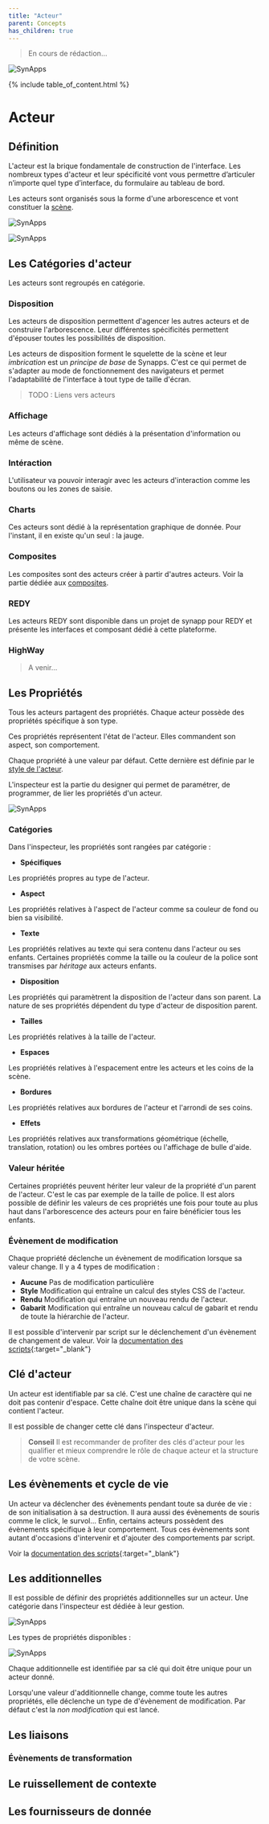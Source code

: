```yaml
---
title: "Acteur"
parent: Concepts
has_children: true
---
```


> En cours de rédaction...

![SynApps](../../assets/under-progress.gif)

{% include table_of_content.html %}

# Acteur

## Définition

L'acteur est la brique fondamentale de construction de l'interface. Les nombreux types d'acteur et leur spécificité vont vous permettre d’articuler n’importe quel type d’interface, du formulaire au tableau de bord.

Les acteurs sont organisés sous la forme d'une arborescence et vont constituer la [scène](../scene.md).

![SynApps](../../assets/concepts/actor/01.png)

![SynApps](../../assets/concepts/actor/02.png)


## Les Catégories d'acteur

Les acteurs sont regroupés en catégorie.

### Disposition

Les acteurs de disposition permettent d'agencer les autres acteurs et de construire l'arborescence.
Leur différentes spécificités permettent d'épouser toutes les possibilités de disposition.

Les acteurs de disposition forment le squelette de la scène et leur *imbrication* est un *principe de base* de Synapps. C'est ce qui permet de s'adapter au mode de fonctionnement des navigateurs et permet l'adaptabilité de l'interface à tout type de taille d'écran.

> TODO : Liens vers acteurs

### Affichage

Les acteurs d'affichage sont dédiés à la présentation d'information ou même de scène.

### Intéraction

L'utilisateur va pouvoir interagir  avec les acteurs d'interaction comme les boutons ou les zones de saisie.

### Charts

Ces acteurs sont dédié à la représentation graphique de donnée. Pour l'instant, il en existe qu'un seul : la jauge.

### Composites

Les composites sont des acteurs créer à partir d'autres acteurs. Voir la partie dédiée aux [composites](./composite.md).

### REDY

Les acteurs REDY sont disponible dans un projet de synapp pour REDY et présente les interfaces et composant dédié à cette plateforme.

### HighWay

> A venir...

## Les Propriétés

Tous les acteurs partagent des propriétés. Chaque acteur possède des propriétés spécifique à son type.

Ces propriétés représentent l'état de l'acteur. Elles commandent son aspect, son comportement.

Chaque propriété à une valeur par défaut. Cette dernière est définie par le [style de l'acteur](../actor-style.md).

L'inspecteur est la partie du designer qui permet de paramétrer, de programmer, de lier les propriétés d'un acteur.

![SynApps](../../assets/concepts/actor/03.png)

### Catégories

Dans l'inspecteur, les propriétés sont rangées par catégorie :

- **Spécifiques**

Les propriétés propres au type de l'acteur.

- **Aspect**

Les propriétés relatives à l'aspect de l'acteur comme sa couleur de fond ou bien sa visibilité.

- **Texte**

Les propriétés relatives au texte qui sera contenu dans l'acteur ou ses enfants. Certaines propriétés comme la taille ou la couleur de la police sont transmises par *héritage* aux acteurs enfants.

-  **Disposition**

Les propriétés qui paramètrent la disposition de l'acteur dans son parent. La nature de ses propriétés dépendent du type d'acteur de disposition parent.

- **Tailles**

Les propriétés relatives à la taille de l'acteur.

- **Espaces**

Les propriétés relatives à l'espacement entre les acteurs et les coins de la scène.

- **Bordures**

Les propriétés relatives aux bordures de l'acteur et l'arrondi de ses coins.

- **Effets**

Les propriétés relatives aux transformations géométrique (échelle, translation, rotation) ou les ombres portées ou l'affichage de bulle d'aide.

### Valeur héritée

Certaines propriétés peuvent hériter leur valeur de la propriété d'un parent de l'acteur. C'est le cas par exemple de la taille de police. Il est alors possible de définir les valeurs de ces propriétés une fois pour toute au plus haut dans l'arborescence des acteurs pour en faire bénéficier tous les enfants.

### Évènement de modification

Chaque propriété déclenche un évènement de modification lorsque sa valeur change. Il y a 4 types de modification :
- **Aucune** Pas de modification particulière
- **Style** Modification qui entraîne un calcul des styles CSS de l'acteur.
- **Rendu** Modification qui entraîne un nouveau rendu de l'acteur.
- **Gabarit** Modification qui entraîne un nouveau calcul de gabarit et rendu de toute la hiérarchie de l'acteur.

Il est possible d'intervenir par script sur le déclenchement d'un évènement de changement de valeur. Voir la [documentation des scripts](/synapps/script-api/){:target="_blank"}

## Clé d'acteur

Un acteur est identifiable par sa clé. C'est une chaîne de caractère qui ne doit pas contenir d'espace. Cette chaîne doit être unique dans la scène qui contient l'acteur.

Il est possible de changer cette clé dans l'inspecteur d'acteur.

> **Conseil** Il est recommander de profiter des clés d'acteur pour les qualifier et mieux comprendre le rôle de chaque acteur et la structure de votre scène.

## Les évènements et cycle de vie

Un acteur va déclencher des évènements pendant toute sa durée de vie : de son initialisation à sa destruction. Il aura aussi des évènements de souris comme le click, le survol... Enfin, certains acteurs possèdent des évènements spécifique à leur comportement.
Tous ces évènements sont autant d'occasions d'intervenir et d'ajouter des comportements par script.

Voir la [documentation des scripts](/synapps/script-api/){:target="_blank"}


## Les additionnelles

Il est possible de définir des propriétés additionnelles sur un acteur. Une catégorie dans l'inspecteur est dédiée à leur gestion.

![SynApps](../../assets/concepts/actor/04.png)

Les types de propriétés disponibles :

![SynApps](../../assets/concepts/actor/05.png)


Chaque additionnelle est identifiée par sa clé qui doit être unique pour un acteur donné.

Lorsqu'une valeur d'additionnelle change, comme toute les autres propriétés, elle déclenche un type de d'évènement de modification. Par défaut c'est la *non modification* qui est lancé.

## Les liaisons

### Évènements de transformation

## Le ruissellement de contexte

## Les fournisseurs de donnée
